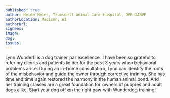 ```yaml
---
published: true
author: Heide Meier, Truesdell Animal Care Hospital, DVM DABVP
authorLocation: Madison, WI
authorUrl:
signees:
image:
dog:
issues:
---
```


Lynn Wunderli is a dog trainer par excellence. I have been so grateful to refer my clients and patients to her for the past 3 years when behavioral problems arise. During an in-home consultation, Lynn can identify the roots of the misbehavior and guide the owner through corrective training. She has time and time again restored the harmony in the human animal bond. And her training classes are a great foundation for owners of puppies and adult dogs alike. Start your dog off on the right paw with Wunderdog training!
